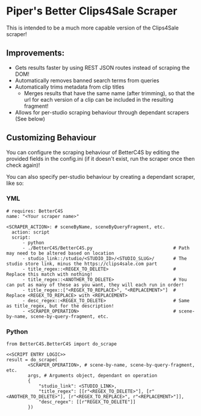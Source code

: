 # Piper's Better Clips4Sale Scraper
This is intended to be a much more capable version of the Clips4Sale scraper!

## Improvements:
- Gets results faster by using REST JSON routes instead of scraping the DOM!
- Automatically removes banned search terms from queries
- Automatically trims metadata from clip titles
    - Merges results that have the same name (after trimming), so that the url for each version of a clip can be included in the resulting fragment!
- Allows for per-studio scraping behaviour through dependant scrapers (See below)

## Customizing Behaviour
You can configure the scraping behaviour of BetterC4S by editing the provided fields in the config.ini (if it doesn't exist, run the scraper once then check again)!

You can also specify per-studio behaviour by creating a dependant scraper, like so:

### YML
```
# requires: BetterC4S
name: "<Your scraper name>"

<SCRAPER_ACTION>: # sceneByName, sceneByQueryFragment, etc.
  action: script
  script:
      - python
      - ./BetterC4S/BetterC4S.py                              # Path may need to be altered based on location
      - studio_link::/studio/<STUDIO_ID>/<STUDIO_SLUG>/       # The studio store link, minus the https://clips4sale.com part
      - title_regex::<REGEX_TO_DELETE>                        # Replace this match with nothing!
      - title_regex::<ANOTHER_TO_DELETE>                      # You can put as many of these as you want, they will each run in order!
      - title_regex::["<REGEX_TO_REPLACE>", "<REPLACEMENT>"]  # Replace <REGEX_TO_REPLACE> with <REPLACEMENT>
      - desc_regex::<REGEX_TO_DELETE>                         # Same as title_regex, but for the description!
      - <SCRAPER_OPERATION>                                   # scene-by-name, scene-by-query-fragment, etc.
```

### Python
```
from BetterC4S.BetterC4S import do_scrape

<<SCRIPT ENTRY LOGIC>>
result = do_scrape(
        <SCRAPER_OPERATION>, # scene-by-name, scene-by-query-fragment, etc.
        args, # Arguments object, dependant on operation
        {
            "studio_link": <STUDIO_LINK>,
            "title_regex": [[r"<REGEX_TO_DELETE>"], [r"<ANOTHER_TO_DELETE>"], [r"<REGEX_TO_REPLACE>", r"<REPLACEMENT>"]],
            "desc_regex": [[r"REGEX_TO_DELETE"]]
        })
```